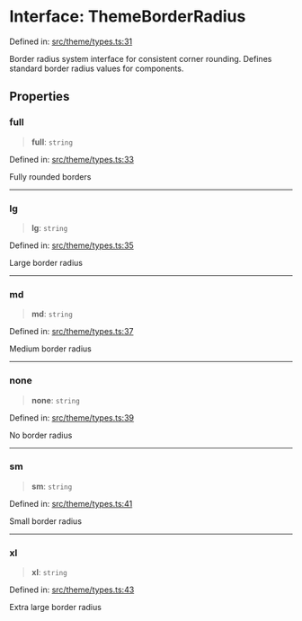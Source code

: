 # Interface: ThemeBorderRadius

Defined in: [src/theme/types.ts:31](https://github.com/Nick2bad4u/Uptime-Watcher/blob/2a45eeb1723f8f7089001af2c92aa07d82dfe7e4/src/theme/types.ts#L31)

Border radius system interface for consistent corner rounding.
Defines standard border radius values for components.

## Properties

### full

> **full**: `string`

Defined in: [src/theme/types.ts:33](https://github.com/Nick2bad4u/Uptime-Watcher/blob/2a45eeb1723f8f7089001af2c92aa07d82dfe7e4/src/theme/types.ts#L33)

Fully rounded borders

***

### lg

> **lg**: `string`

Defined in: [src/theme/types.ts:35](https://github.com/Nick2bad4u/Uptime-Watcher/blob/2a45eeb1723f8f7089001af2c92aa07d82dfe7e4/src/theme/types.ts#L35)

Large border radius

***

### md

> **md**: `string`

Defined in: [src/theme/types.ts:37](https://github.com/Nick2bad4u/Uptime-Watcher/blob/2a45eeb1723f8f7089001af2c92aa07d82dfe7e4/src/theme/types.ts#L37)

Medium border radius

***

### none

> **none**: `string`

Defined in: [src/theme/types.ts:39](https://github.com/Nick2bad4u/Uptime-Watcher/blob/2a45eeb1723f8f7089001af2c92aa07d82dfe7e4/src/theme/types.ts#L39)

No border radius

***

### sm

> **sm**: `string`

Defined in: [src/theme/types.ts:41](https://github.com/Nick2bad4u/Uptime-Watcher/blob/2a45eeb1723f8f7089001af2c92aa07d82dfe7e4/src/theme/types.ts#L41)

Small border radius

***

### xl

> **xl**: `string`

Defined in: [src/theme/types.ts:43](https://github.com/Nick2bad4u/Uptime-Watcher/blob/2a45eeb1723f8f7089001af2c92aa07d82dfe7e4/src/theme/types.ts#L43)

Extra large border radius
